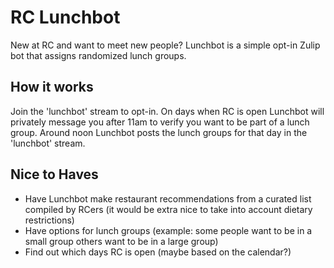 # RC Lunchbot

New at RC and want to meet new people? Lunchbot is a simple opt-in Zulip bot that assigns randomized lunch groups.

## How it works

Join the 'lunchbot' stream to opt-in.
On days when RC is open Lunchbot will privately message you after 11am to verify you want to be part of a lunch group.
Around noon Lunchbot posts the lunch groups for that day in the 'lunchbot' stream.

## Nice to Haves

* Have Lunchbot make restaurant recommendations from a curated list compiled by RCers (it would be extra nice to take into account dietary restrictions)
* Have options for lunch groups (example: some people want to be in a small group others want to be in a large group)
* Find out which days RC is open (maybe based on the calendar?)
